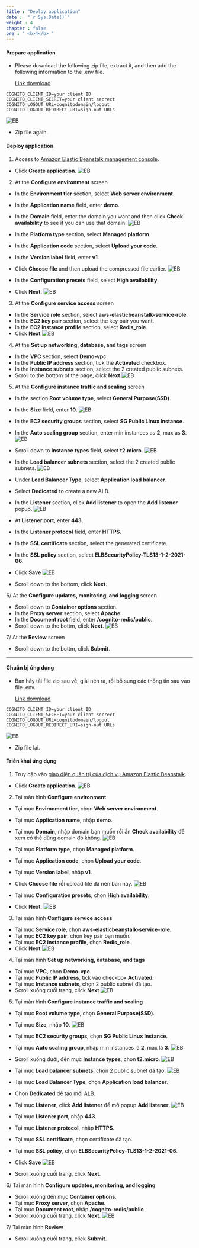 ```yaml
---
title : "Deploy application"
date :  "`r Sys.Date()`" 
weight : 4
chapter : false
pre : " <b>4</b> "
---
```

#### Prepare application
+ Please download the following zip file, extract it, and then add the following information to the .env file.

  [Link download](https://drive.google.com/file/d/1XK2ioRU1eM5eZSxw5rKr0Sh-v2u9oi9M/view?usp=sharing)
```
COGNITO_CLIENT_ID=your client ID
COGNITO_CLIENT_SECRET=your client secrect 
COGNITO_LOGOUT_URL=cognitodomain/logout
COGNITO_LOGOUT_REDIRECT_URI=sign-out URLs
```
![EB](/images/2.prerequisite/eb/1.png)

+ Zip file again.

#### Deploy application
1.  Access to [Amazon Elastic Beanstalk management console](https://console.aws.amazon.com/elasticbeanstalk/home).
  + Click **Create application**.
  ![EB](/images/2.prerequisite/eb/001.png)
    
2. At the  **Configure environment** screen
  + In the **Environment tier** section, select **Web server environment**.
  + In the **Application name** field, enter **demo**.
  + In the **Domain** field, enter the domain you want and then click **Check availability** to see if you can use that domain.
  ![EB](/images/2.prerequisite/eb/002.png)

  + In the **Platform type** section, select **Managed platform**.
  + In the **Application code** section, select **Upload your code**.
  + In the **Version label** field, enter **v1**.
  + Click **Choose file** and then upload the compressed file earlier.
  ![EB](/images/2.prerequisite/eb/003.png)

  + In the **Configuration presets** field, select **High availability**.
  + Click **Next**.
  ![EB](/images/2.prerequisite/eb/003-1.png)

3. At the **Configure service access** screen
  + In the **Service role** section, select **aws-elasticbeanstalk-service-role**.
  + In the **EC2 key pair** section, select the key pair you want.
  + In the **EC2 instance profile** section, select **Redis_role**.
  + Click **Next**
  ![EB](/images/2.prerequisite/eb/004.png)

4. At the **Set up networking, database, and tags** screen
  + In the **VPC** section, select **Demo-vpc**.
  + In the **Public IP address** section, tick the **Activated** checkbox.
  + In the **Instance subnets** section, select the 2 created public subnets.
  + Scroll to the bottom of the page, click **Next**
  ![EB](/images/2.prerequisite/eb/005.png)

5. At the **Configure instance traffic and scaling** screen
  + In the section **Root volume type**, select **General Purpose(SSD)**.
  + In the **Size** field, enter **10**.
  ![EB](/images/2.prerequisite/eb/006.png)

  + In the **EC2 security groups** section, select **SG Public Linux Instance**.
  + In the **Auto scaling group** section, enter min instances as **2**, max as **3**.
  ![EB](/images/2.prerequisite/eb/007.png)
 + Scroll down to **Instance types** field, select **t2.micro**.
  ![EB](/images/2.prerequisite/eb/008.png)

  + In the **Load balancer subnets** section, select the 2 created public subnets.
  ![EB](/images/2.prerequisite/eb/009.png)

  + Under **Load Balancer Type**, select **Application load balancer**.
  + Select **Dedicated** to create a new ALB.
  + In the **Listener** section, click **Add listener** to open the **Add listener** popup.
  ![EB](/images/2.prerequisite/eb/010.png)

  + At **Listener port**, enter **443**.
  + In the **Listener protocol** field, enter **HTTPS**.
  + In the **SSL certificate** section, select the generated certificate.
  + In the **SSL policy** section, select **ELBSecurityPolicy-TLS13-1-2-2021-06**.
  + Click **Save**
  ![EB](/images/2.prerequisite/eb/011.png)

  + Scroll down to the bottom, click **Next**.

  6/ At the **Configure updates, monitoring, and logging** screen
  + Scroll down to **Container options** section.
  + In the **Proxy server** section, select **Apache**.
  + In the **Document root** field, enter **/cognito-redis/public**.
  + Scroll down to the bottm, click **Next**.
  ![EB](/images/2.prerequisite/eb/012.png)

  7/ At the **Review** screen
  + Scroll down to the bottm, click **Submit**.

---
#### Chuẩn bị ứng dụng
+ Bạn hãy tải file zip sau về, giải nén ra, rồi bổ sung các thông tin sau vào file .env.

  [Link download](https://drive.google.com/file/d/1XK2ioRU1eM5eZSxw5rKr0Sh-v2u9oi9M/view?usp=sharing)
```
COGNITO_CLIENT_ID=your client ID
COGNITO_CLIENT_SECRET=your client secrect 
COGNITO_LOGOUT_URL=cognitodomain/logout
COGNITO_LOGOUT_REDIRECT_URI=sign-out URLs
```
![EB](/images/2.prerequisite/eb/1.png)

+ Zip file lại.

#### Triển khai ứng dụng
1.  Truy cập vào [giao diện quản trị của dịch vụ Amazon Elastic Beanstalk](https://console.aws.amazon.com/elasticbeanstalk/home).
  + Click **Create application**.
  ![EB](/images/2.prerequisite/eb/001.png)
    
2. Tại màn hình **Configure environment**
  + Tại mục **Environment tier**, chọn **Web server environment**.
  + Tại mục **Application name**, nhập **demo**.
  + Tại mục **Domain**, nhập domain bạn muốn rồi ấn **Check availability** để xem có thể dùng domain đó không.
  ![EB](/images/2.prerequisite/eb/002.png)

  + Tại mục **Platform type**, chọn **Managed platform**.
  + Tại mục **Application code**, chọn **Upload your code**.
  + Tại mục **Version label**, nhập **v1**.
  + Click **Choose file** rồi upload file đã nén ban nãy.
  ![EB](/images/2.prerequisite/eb/003.png)

  + Tại mục **Configuration presets**, chọn **High availability**.
  + Click **Next**.
  ![EB](/images/2.prerequisite/eb/003-1.png)

3. Tại màn hình **Configure service access**
  + Tại mục **Service role**, chọn **aws-elasticbeanstalk-service-role**.
  + Tại mục **EC2 key pair**, chọn key pair bạn muốn.
  + Tại mục **EC2 instance profile**, chọn **Redis_role**.
  + Click **Next**
  ![EB](/images/2.prerequisite/eb/004.png)

4. Tại màn hình **Set up networking, database, and tags**
  + Tại mục **VPC**, chọn **Demo-vpc**.
  + Tại mục **Public IP address**, tick vào checkbox **Activated**.
  + Tại mục **Instance subnets**, chọn 2 public subnet đã tạo.
  + Scroll xuống cuối trang, click **Next**
  ![EB](/images/2.prerequisite/eb/005.png)

5. Tại màn hình **Configure instance traffic and scaling**
  + Tại mục **Root volume type**, chọn **General Purpose(SSD)**.
  + Tại mục **Size**, nhập **10**.
  ![EB](/images/2.prerequisite/eb/006.png)

  + Tại mục **EC2 security groups**, chọn **SG Public Linux Instance**.
  + Tại mục **Auto scaling group**, nhập min instances là **2**, max là **3**.
  ![EB](/images/2.prerequisite/eb/007.png)
  + Scroll xuống dưới, đến mục **Instance types**, chọn **t2.micro**.
  ![EB](/images/2.prerequisite/eb/008.png)

  + Tại mục **Load balancer subnets**, chọn 2 public subnet đã tạo.
  ![EB](/images/2.prerequisite/eb/009.png)

  + Tại mục **Load Balancer Type**, chọn **Application load balancer**.
  + Chọn **Dedicated** để tạo mới ALB.
  + Tại mục **Listener**, click **Add listener** để mở popup **Add listener**.
  ![EB](/images/2.prerequisite/eb/010.png)

  + Tại mục **Listener port**, nhập **443**.
  + Tại mục **Listener protocol**, nhập **HTTPS**.
  + Tại mục **SSL certificate**, chọn certificate đã tạo.
  + Tại mục **SSL policy**, chọn **ELBSecurityPolicy-TLS13-1-2-2021-06**.
  + Click **Save**
  ![EB](/images/2.prerequisite/eb/011.png)

  + Scroll xuống cuối trang, click **Next**.

  6/ Tại màn hình **Configure updates, monitoring, and logging**
  + Scroll xuống đến mục **Container options**.
  + Tại mục **Proxy server**, chọn **Apache**.
  + Tại mục **Document root**, nhập **/cognito-redis/public**.
  + Scroll xuống cuối trang, click **Next**.
  ![EB](/images/2.prerequisite/eb/012.png)

  7/ Tại màn hình **Review**
  + Scroll xuống cuối trang, click **Submit**.

 
